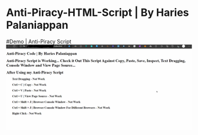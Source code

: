 # Anti-Piracy-HTML-Script | By Haries Palaniappan

#Demo | Anti-Piracy Script
![](https://github.com/haries-dev/Antipiracy-HTML-Script/blob/main/antipiracy_html_script_demo.gif)
